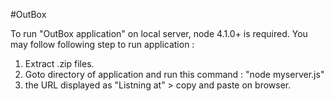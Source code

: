 #OutBox

To run "OutBox application" on local server, node 4.1.0+ is required.
You may follow following step to run application :
1) Extract .zip files.
2) Goto directory of application and run this command : "node myserver.js"
3) the URL displayed as "Listning at"  > copy and paste on browser.
